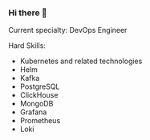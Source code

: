 ### Hi there 👋

Current specialty: DevOps Engineer

Hard Skills:

* Kubernetes and related technologies
* Helm
* Kafka
* PostgreSQL
* ClickHouse
* MongoDB
* Grafana
* Prometheus
* Loki
